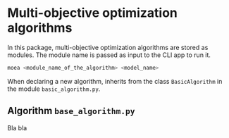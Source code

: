 # Multi-objective optimization algorithms

In this package, multi-objective optimization algorithms are stored as modules.
The module name is passed as input to the CLI app to run it.

```bash
moea <module_name_of_the_algorithm> <model_name>
```

When declaring a new algorithm, inherits from the class ``BasicAlgorithm`` in
the module ``basic_algorithm.py``.

## Algorithm ``base_algorithm.py``

Bla bla